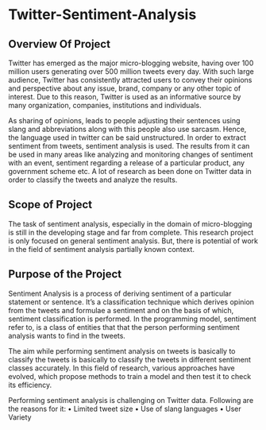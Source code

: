 # Twitter-Sentiment-Analysis

## **Overview Of Project**
 
Twitter has emerged as the major micro-blogging website, having over 100 million users generating over 500 million tweets every day. With such large audience, Twitter has consistently attracted users to convey their opinions and perspective about any issue, brand, company or any other topic of interest. Due to this reason, Twitter is used as an informative source by many organization, companies, institutions and individuals.

As sharing of opinions, leads to people adjusting their sentences using slang and abbreviations along with this people also use sarcasm. Hence, the language used in twitter can be said unstructured. In order to extract sentiment from tweets, sentiment analysis is used. The results from it can be used in many areas like analyzing and monitoring changes of sentiment with an event, sentiment regarding a release of a particular product, any government scheme etc. A lot of research as been done on Twitter data in order to classify the tweets and analyze the results.

## **Scope of Project**

The task of sentiment analysis, especially in the domain of micro-blogging is still in the developing stage and far from complete. This research project is only focused on general sentiment analysis. But, there is potential of work in the field of sentiment analysis partially known context. 

## **Purpose of the Project**

Sentiment Analysis is a process of deriving sentiment of a particular statement or sentence. It’s a classification technique which derives opinion from the tweets and formulae a sentiment and on the basis of which, sentiment classification is performed. In the programming model, sentiment refer to, is a class of entities that that the person performing sentiment analysis wants to find in the tweets. 

The aim while performing sentiment analysis on tweets is basically to classify the tweets is basically to classify the tweets in different sentiment classes accurately. In this field of research, various approaches have evolved, which propose methods to train a model and then test it to check its efficiency.

Performing sentiment analysis is challenging on Twitter data. Following are the reasons for it:
•	Limited tweet size
•	Use of slang languages
•	User Variety

